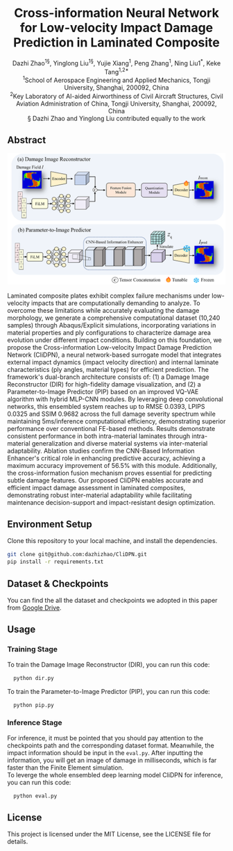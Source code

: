 <!-- Improved compatibility of back to top link: See: https://github.com/othneildrew/Best-README-Template/pull/73 -->
<a id="readme-top"></a>
<!--
*** Thanks for checking out the Best-README-Template. If you have a suggestion
*** that would make this better, please fork the repo and create a pull request
*** or simply open an issue with the tag "enhancement".
*** Don't forget to give the project a star!
*** Thanks again! Now go create something AMAZING! :D
-->



<!-- PROJECT SHIELDS -->
<!--
*** I'm using markdown "reference style" links for readability.
*** Reference links are enclosed in brackets [ ] instead of parentheses ( ).
*** See the bottom of this document for the declaration of the reference variables
*** for contributors-url, forks-url, etc. This is an optional, concise syntax you may use.
*** https://www.markdownguide.org/basic-syntax/#reference-style-links
-->


<!-- PROJECT LOGO -->
<br />

  <h1 align="center">Cross-information Neural Network for Low-velocity Impact 
Damage Prediction in Laminated Composite</h1>

  <p align="center">
    Dazhi Zhao<sup>1§</sup>, Yinglong Liu<sup>1§</sup>, Yujie Xiang<sup>1</sup>, Peng Zhang<sup>1</sup>, Ning Liu1<sup>*</sup>, Keke Tang<sup>1,2*</sup> <br>
<sup>1</sup>School of Aerospace Engineering and Applied Mechanics, Tongji University, Shanghai, 200092, China <br>
<sup>2</sup>Key Laboratory of AI-aided Airworthiness of Civil Aircraft Structures, Civil Aviation Administration of China, Tongji University, Shanghai, 200092, China <br>
§  Dazhi Zhao and Yinglong Liu contributed equally to the work <br>

<!-- ABOUT THE PROJECT -->
## Abstract

[![Product Name Screen Shot][product-screenshot]](https://example.com)

Laminated composite plates exhibit complex failure mechanisms under low-velocity impacts that are computationally demanding to analyze. To overcome these limitations while accurately evaluating the damage morphology, we generate a comprehensive computational dataset (10,240 samples) through Abaqus/Explicit simulations, incorporating variations in material properties and ply configurations to characterize damage area evolution under different impact conditions. Building on this foundation, we propose the Cross-information Low-velocity Impact Damage Prediction Network (CliDPN), a neural network-based surrogate model that integrates external impact dynamics (impact velocity direction) and internal laminate characteristics (ply angles, material types) for efficient prediction. The framework's dual-branch architecture consists of: (1) a Damage Image Reconstructor (DIR) for high-fidelity damage visualization, and (2) a Parameter-to-Image Predictor (PIP) based on an improved VQ-VAE algorithm with hybrid MLP-CNN modules. By leveraging deep convolutional networks, this ensembled system reaches up to RMSE 0.0393, LPIPS 0.0325 and SSIM 0.9682 across the full damage severity spectrum while maintaining 5ms/inference computational efficiency, demonstrating superior performance over conventional FE-based methods. Results demonstrate consistent performance in both intra-material laminates through intra-material generalization and diverse material systems via inter-material adaptability. Ablation studies confirm the CNN-Based Information Enhancer's critical role in enhancing predictive accuracy, achieving a maximum accuracy improvement of 56.5% with this module. Additionally, the cross-information fusion mechanism proves essential for predicting subtle damage features. Our proposed CliDPN enables accurate and efficient impact damage assessment in laminated composites, demonstrating robust inter-material adaptability while facilitating maintenance decision-support and impact-resistant design optimization.



<!-- GETTING STARTED -->
## Environment Setup

Clone this repository to your local machine, and install the dependencies.
  ```sh
  git clone git@github.com:dazhizhao/CliDPN.git 
  pip install -r requirements.txt
  ```
## Dataset & Checkpoints
You can find the all the dataset and checkpoints we adopted in this paper from [Google Drive](https://drive.google.com/drive/folders/1v2JVLk0Znr5ZEKFBWCNFKkeehHTwZ-OL?usp=drive_link).

## Usage
### Training Stage
To train the Damage Image Reconstructor (DIR), you can run this code:
```sh
  python dir.py
  ```
To train the Parameter-to-Image Predictor (PIP), you can run this code:
```sh
  python pip.py
  ```
### Inference Stage
For inference, it must be pointed that you should pay attention to the checkpoints path and the corresponding dataset format. Meanwhile, the impact information should be input in the `eval.py`.
After inputting the information, you will get an image of damage in milliseconds, which is far faster than the Finite Element simulation.</br>
To leverge the whole ensembled deep learning model CliDPN for inference, you can run this code:
```sh
  python eval.py
  ```

## License
This project is licensed under the MIT License, see the LICENSE file for details.



<!-- MARKDOWN LINKS & IMAGES -->
<!-- https://www.markdownguide.org/basic-syntax/#reference-style-links -->
[contributors-shield]: https://img.shields.io/github/contributors/othneildrew/Best-README-Template.svg?style=for-the-badge
[contributors-url]: https://github.com/othneildrew/Best-README-Template/graphs/contributors
[forks-shield]: https://img.shields.io/github/forks/othneildrew/Best-README-Template.svg?style=for-the-badge
[forks-url]: https://github.com/othneildrew/Best-README-Template/network/members
[stars-shield]: https://img.shields.io/github/stars/othneildrew/Best-README-Template.svg?style=for-the-badge
[stars-url]: https://github.com/othneildrew/Best-README-Template/stargazers
[issues-shield]: https://img.shields.io/github/issues/othneildrew/Best-README-Template.svg?style=for-the-badge
[issues-url]: https://github.com/othneildrew/Best-README-Template/issues
[license-shield]: https://img.shields.io/github/license/othneildrew/Best-README-Template.svg?style=for-the-badge
[license-url]: https://github.com/othneildrew/Best-README-Template/blob/master/LICENSE.txt
[linkedin-shield]: https://img.shields.io/badge/-LinkedIn-black.svg?style=for-the-badge&logo=linkedin&colorB=555
[linkedin-url]: https://linkedin.com/in/othneildrew
[product-screenshot]: images/fig1.png
[Next.js]: https://img.shields.io/badge/next.js-000000?style=for-the-badge&logo=nextdotjs&logoColor=white
[Next-url]: https://nextjs.org/
[React.js]: https://img.shields.io/badge/React-20232A?style=for-the-badge&logo=react&logoColor=61DAFB
[React-url]: https://reactjs.org/
[Vue.js]: https://img.shields.io/badge/Vue.js-35495E?style=for-the-badge&logo=vuedotjs&logoColor=4FC08D
[Vue-url]: https://vuejs.org/
[Angular.io]: https://img.shields.io/badge/Angular-DD0031?style=for-the-badge&logo=angular&logoColor=white
[Angular-url]: https://angular.io/
[Svelte.dev]: https://img.shields.io/badge/Svelte-4A4A55?style=for-the-badge&logo=svelte&logoColor=FF3E00
[Svelte-url]: https://svelte.dev/
[Laravel.com]: https://img.shields.io/badge/Laravel-FF2D20?style=for-the-badge&logo=laravel&logoColor=white
[Laravel-url]: https://laravel.com
[Bootstrap.com]: https://img.shields.io/badge/Bootstrap-563D7C?style=for-the-badge&logo=bootstrap&logoColor=white
[Bootstrap-url]: https://getbootstrap.com
[JQuery.com]: https://img.shields.io/badge/jQuery-0769AD?style=for-the-badge&logo=jquery&logoColor=white
[JQuery-url]: https://jquery.com 
